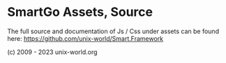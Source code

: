 
# SmartGo Assets, Source

The full source and documentation of Js / Css under assets can be found here:
https://github.com/unix-world/Smart.Framework


(c) 2009 - 2023 unix-world.org


